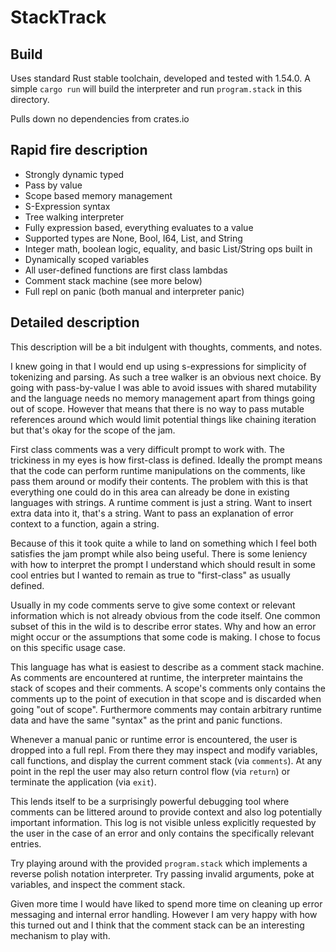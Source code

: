 # StackTrack

## Build

Uses standard Rust stable toolchain, developed and tested with 1.54.0. A simple
`cargo run` will build the interpreter and run `program.stack` in this directory.

Pulls down no dependencies from crates.io

## Rapid fire description

 - Strongly dynamic typed
 - Pass by value
 - Scope based memory management
 - S-Expression syntax
 - Tree walking interpreter
 - Fully expression based, everything evaluates to a value
 - Supported types are None, Bool, I64, List, and String
 - Integer math, boolean logic, equality, and basic List/String ops built in
 - Dynamically scoped variables
 - All user-defined functions are first class lambdas
 - Comment stack machine (see more below)
 - Full repl on panic (both manual and interpreter panic)

## Detailed description

This description will be a bit indulgent with thoughts, comments, and notes.

I knew going in that I would end up using s-expressions for simplicity of
tokenizing and parsing. As such a tree walker is an obvious next choice. By
going with pass-by-value I was able to avoid issues with shared mutability and
the language needs no memory management apart from things going out of scope.
However that means that there is no way to pass mutable references around which
would limit potential things like chaining iteration but that's okay for the
scope of the jam.

First class comments was a very difficult prompt to work with. The trickiness in
my eyes is how first-class is defined. Ideally the prompt means that the code
can perform runtime manipulations on the comments, like pass them around or
modify their contents. The problem with this is that everything one could do in
this area can already be done in existing languages with strings. A runtime
comment is just a string. Want to insert extra data into it, that's a string.
Want to pass an explanation of error context to a function, again a string.

Because of this it took quite a while to land on something which I feel both
satisfies the jam prompt while also being useful. There is some leniency with
how to interpret the prompt I understand which should result in some cool
entries but I wanted to remain as true to "first-class" as usually defined.

Usually in my code comments serve to give some context or relevant information
which is not already obvious from the code itself. One common subset of this in
the wild is to describe error states. Why and how an error might occur or the
assumptions that some code is making. I chose to focus on this specific usage
case.

This language has what is easiest to describe as a comment stack machine. As
comments are encountered at runtime, the interpreter maintains the stack of
scopes and their comments. A scope's comments only contains the comments up to
the point of execution in that scope and is discarded when going "out of scope".
Furthermore comments may contain arbitrary runtime data and have the same
"syntax" as the print and panic functions.

Whenever a manual panic or runtime error is encountered, the user is dropped
into a full repl. From there they may inspect and modify variables, call
functions, and display the current comment stack (via `comments`). At any point
in the repl the user may also return control flow (via `return`) or terminate
the application (via `exit`).

This lends itself to be a surprisingly powerful debugging tool where comments
can be littered around to provide context and also log potentially important
information. This log is not visible unless explicitly requested by the user in
the case of an error and only contains the specifically relevant entries.

Try playing around with the provided `program.stack` which implements a reverse
polish notation interpreter. Try passing invalid arguments, poke at variables,
and inspect the comment stack.

Given more time I would have liked to spend more time on cleaning up error
messaging and internal error handling. However I am very happy with how this
turned out and I think that the comment stack can be an interesting mechanism to
play with.
